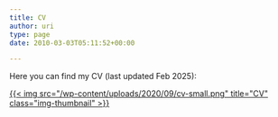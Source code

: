 ```yaml
---
title: CV
author: uri
type: page
date: 2010-03-03T05:11:52+00:00

---
```

Here you can find my CV (last updated Feb 2025):

[{{< img src="/wp-content/uploads/2020/09/cv-small.png" title="CV"  class="img-thumbnail" >}}](https://ccrma.stanford.edu/~urinieto/cv.pdf)


